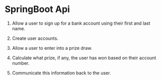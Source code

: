# SpringBoot Api


1.	Allow a user to sign up for a bank account using their first and last name.

2.	Create user accounts.

3.	Allow a user to enter into a prize draw.

4.	Calculate what prize, if any, the user has won based on their account number.

5.	Communicate this information back to the user.
